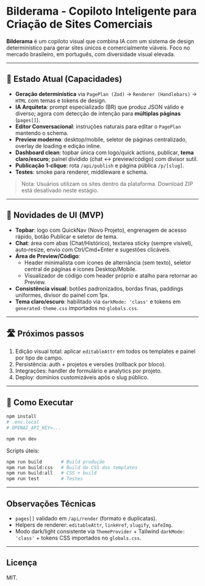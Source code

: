 # Bilderama - Copiloto Inteligente para Criação de Sites Comerciais

**Bilderama** é um copiloto visual que combina IA com um sistema de design determinístico para gerar sites únicos e comercialmente viáveis. Foco no mercado brasileiro, em português, com diversidade visual elevada.

---

## 🎯 Estado Atual (Capacidades)

- **Geração determinística** via `PagePlan (Zod)` → `Renderer (Handlebars)` → `HTML` com temas e tokens de design.
- **IA Arquiteta**: prompt especializado (BR) que produz JSON válido e diverso; agora com detecção de intenção para **múltiplas páginas** (`pages[]`).
- **Editor Conversacional**: instruções naturais para editar o `PagePlan` mantendo o schema.
- **Preview moderno**: desktop/mobile, seletor de páginas centralizado, overlay de loading e edição inline.
- **Dashboard clean**: topbar única com logo/quick actions, publicar, **tema claro/escuro**; painel dividido (chat ↔ preview/código) com divisor sutil.
- **Publicação 1‑clique**: rota `/api/publish` e página pública `/p/[slug]`.
- **Testes**: smoke para renderer, middleware e schema.

> Nota: Usuários utilizam os sites dentro da plataforma. Download ZIP está desativado neste estágio.

---

## 🚀 Novidades de UI (MVP)

- **Topbar**: logo com QuickNav (Novo Projeto), engrenagem de acesso rápido, botão Publicar e seletor de tema.
- **Chat**: área com abas (Chat/Histórico), textarea sticky (sempre visível), auto‑resize, envio com Ctrl/Cmd+Enter e sugestões clicáveis.
- **Área de Preview/Código**:
  - Header minimalista com ícones de alternância (sem texto), seletor central de páginas e ícones Desktop/Mobile.
  - Visualizador de código com header próprio e atalho para retornar ao Preview.
- **Consistência visual**: botões padronizados, bordas finas, paddings uniformes, divisor do painel com 1px.
- **Tema claro/escuro**: habilitado via `darkMode: 'class'` e tokens em `generated-theme.css` importados no `globals.css`.

---

## 🛣️ Próximos passos

1) Edição visual total: aplicar `editableAttr` em todos os templates e painel por tipo de campo.
2) Persistência: auth + projetos e versões (rollback por bloco).
3) Integrações: handler de formulário e analytics por projeto.
4) Deploy: domínios customizáveis após o slug público.

---

## 🔧 Como Executar

```bash
npm install
# .env.local
# OPENAI_API_KEY=...

npm run dev
```

Scripts úteis:
```bash
npm run build       # Build produção
npm run build:css   # Build do CSS dos templates
npm run build:all   # CSS + build
npm run test        # Testes
```

---

## Observações Técnicas

- `pages[]` validado em `/api/render` (formato e duplicatas).
- Helpers de renderer: `editableAttr`, `linkHref`, `slugify`, `safeImg`.
- Modo dark/light consistente via `ThemeProvider` + Tailwind `darkMode: 'class'` + tokens CSS importados no `globals.css`.

---

## Licença
MIT.